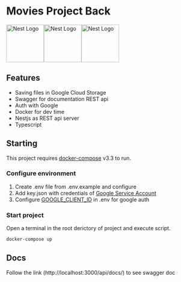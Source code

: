 # Movies Project Back

<div style="display: flex;">
  <img src="https://docs.nestjs.kr/assets/logo-small.svg" alt="Nest Logo" width="100"/>
  <img src="https://www.docker.com/sites/default/files/d8/2019-07/vertical-logo-monochromatic.png" alt="Nest Logo" width="100"/>
  <img src="https://www.freepnglogos.com/uploads/google-logo-png/google-logo-png-webinar-optimizing-for-success-google-business-webinar-13.png" alt="Nest Logo" width="100"/>
</div>

## Features

- Saving files in Google Cloud Storage
- Swagger for documentation REST api
- Auth with Google
- Docker for dev time
- Nestjs as REST api server
- Typescript

## Starting
This project requires [docker-compose](https://docs.docker.com/compose/install/) v3.3 to run.

### Configure environment

1. Create .env file from .env.example and configure
2. Add key.json with credentials of [Google Service Account](https://cloud.google.com/iam/docs/service-accounts)
3. Configure [GOOGLE_CLIENT_ID](https://developers.google.com/identity/gsi/web/guides/get-google-api-clientid) in .env for google auth

### Start project

Open a terminal in the root derictory of project and execute script.

```sh
docker-compose up
```

## Docs

Follow the link (http://localhost:3000/api/docs/) to see swagger doc
